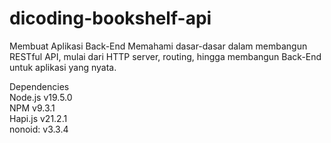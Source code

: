 # dicoding-bookshelf-api
Membuat Aplikasi Back-End Memahami dasar-dasar dalam membangun RESTful API, mulai dari HTTP server, routing, hingga membangun Back-End untuk aplikasi yang nyata.

Dependencies <br>
Node.js v19.5.0 <br>
NPM v9.3.1 <br>
Hapi.js v21.2.1 <br>
nonoid: v3.3.4 <br>
